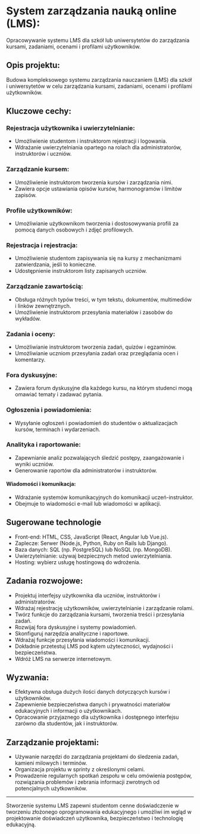 # System zarządzania nauką online (LMS):

Opracowywanie systemu LMS dla szkół lub uniwersytetów do zarządzania kursami, zadaniami, ocenami i profilami użytkowników.

## Opis projektu: 

Budowa kompleksowego systemu zarządzania nauczaniem (LMS) dla szkół i uniwersytetów w celu zarządzania kursami, zadaniami, ocenami i profilami użytkowników.

## Kluczowe cechy:

### Rejestracja użytkownika i uwierzytelnianie:

- Umożliwienie studentom i instruktorom rejestracji i logowania.
- Wdrażanie uwierzytelniania opartego na rolach dla administratorów, instruktorów i uczniów.

### Zarządzanie kursem:

- Umożliwienie instruktorom tworzenia kursów i zarządzania nimi.
- Zawiera opcje ustawiania opisów kursów, harmonogramów i limitów zapisów.

### Profile użytkowników:
- Umożliwianie użytkownikom tworzenia i dostosowywania profili za pomocą danych osobowych i zdjęć profilowych.

### Rejestracja i rejestracja:
- Umożliwienie studentom zapisywania się na kursy z mechanizmami zatwierdzania, jeśli to konieczne.
- Udostępnienie instruktorom listy zapisanych uczniów.

### Zarządzanie zawartością:
- Obsługa różnych typów treści, w tym tekstu, dokumentów, multimediów i linków zewnętrznych.
- Umożliwienie instruktorom przesyłania materiałów i zasobów do wykładów.

### Zadania i oceny:
- Umożliwianie instruktorom tworzenia zadań, quizów i egzaminów.
- Umożliwianie uczniom przesyłania zadań oraz przeglądania ocen i komentarzy.

### Fora dyskusyjne:
- Zawiera forum dyskusyjne dla każdego kursu, na którym studenci mogą omawiać tematy i zadawać pytania.

### Ogłoszenia i powiadomienia:
- Wysyłanie ogłoszeń i powiadomień do studentów o aktualizacjach kursów, terminach i wydarzeniach.

### Analityka i raportowanie:
- Zapewnianie analiz pozwalających śledzić postępy, zaangażowanie i wyniki uczniów.
- Generowanie raportów dla administratorów i instruktorów.

#### Wiadomości i komunikacja:
- Wdrażanie systemów komunikacyjnych do komunikacji uczeń-instruktor.
- Obejmuje to wiadomości e-mail lub wiadomości w aplikacji.

## Sugerowane technologie

- Front-end: HTML, CSS, JavaScript (React, Angular lub Vue.js).
- Zaplecze: Serwer (Node.js, Python, Ruby on Rails lub Django).
- Baza danych: SQL (np. PostgreSQL) lub NoSQL (np. MongoDB).
- Uwierzytelnianie: używaj bezpiecznych metod uwierzytelniania.
- Hosting: wybierz usługę hostingową do wdrożenia.

## Zadania rozwojowe:

- Projektuj interfejsy użytkownika dla uczniów, instruktorów i administratorów.
- Wdrażaj rejestrację użytkowników, uwierzytelnianie i zarządzanie rolami.
- Twórz funkcje do zarządzania kursami, tworzenia treści i przesyłania zadań.
- Rozwijaj fora dyskusyjne i systemy powiadomień.
- Skonfiguruj narzędzia analityczne i raportowe.
- Wdrażaj funkcje przesyłania wiadomości i komunikacji.
- Dokładnie przetestuj LMS pod kątem użyteczności, wydajności i bezpieczeństwa.
- Wdróż LMS na serwerze internetowym.

## Wyzwania:
- Efektywna obsługa dużych ilości danych dotyczących kursów i użytkowników.
- Zapewnienie bezpieczeństwa danych i prywatności materiałów edukacyjnych i informacji o użytkownikach.
- Opracowanie przyjaznego dla użytkownika i dostępnego interfejsu zarówno dla studentów, jak i instruktorów.

## Zarządzanie projektami:
- Używanie narzędzi do zarządzania projektami do śledzenia zadań, kamieni milowych i terminów.
- Organizacja projektu w sprinty z określonymi celami.
- Prowadzenie regularnych spotkań zespołu w celu omówienia postępów, rozwiązania problemów i zebrania informacji zwrotnych od potencjalnych użytkowników.
---
Stworzenie systemu LMS zapewni studentom cenne doświadczenie w tworzeniu złożonego oprogramowania edukacyjnego i umożliwi im wgląd w projektowanie doświadczeń użytkownika, bezpieczeństwo i technologię edukacyjną.
